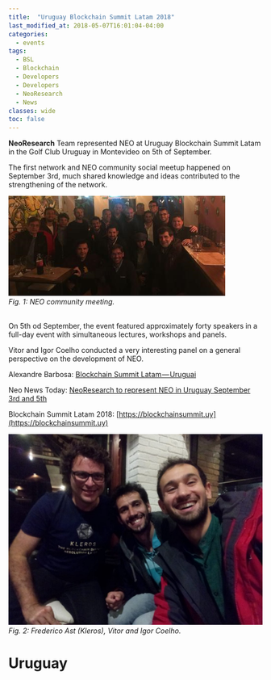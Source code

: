 ```yaml
---
title:  "Uruguay Blockchain Summit Latam 2018"
last_modified_at: 2018-05-07T16:01:04-04:00
categories:
  - events
tags:
  - BSL
  - Blockchain
  - Developers
  - Developers
  - NeoResearch
  - News
classes: wide
toc: false
---
```


**NeoResearch** Team represented NEO at Uruguay Blockchain Summit Latam in the Golf Club Uruguay in Montevideo on 5th of September.

The first network and NEO community social meetup happened on September 3rd, much shared knowledge and ideas contributed to the strengthening of the network.

![Neo Community](/assets/images/2018_09_Uruguay/Uruguay_bar.png)
<br /> *Fig. 1: NEO community meeting.*

<br />
On 5th od September, the event featured approximately forty speakers in a full-day event with simultaneous lectures, workshops and panels.

Vitor and Igor Coelho conducted a very interesting panel on a general perspective on the development of NEO.

Alexandre Barbosa: [Blockchain Summit Latam — Uruguai](https://medium.com/neoresearch/blockchain-summit-latam-uruguay-57b354126819)

Neo News Today: [NeoResearch to represent NEO in Uruguay September 3rd and 5th](https://neonewstoday.com/events/neoresearch-to-represent-neo-in-uruguay-september-3rd-and-5th/)

Blockchain Summit Latam 2018: [https://blockchainsummit.uy](https://blockchainsummit.uy)

![Neo Community2](/assets/images/2018_09_Uruguay/Uruguay_bar2.jpeg)
<br /> *Fig. 2: Frederico Ast (Kleros), Vitor and Igor Coelho.*


# Uruguay
